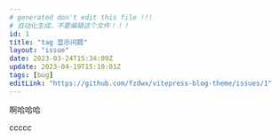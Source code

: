 ```yaml
---
# generated don't edit this file !!!
# 自动化生成，不要编辑这个文件！！！
id: 1
title: "tag 显示问题"
layout: "issue"
date: 2023-03-24T15:34:09Z
update: 2023-04-19T15:10:01Z
tags: [bug]
editLink: "https://github.com/fzdwx/vitepress-blog-theme/issues/1"
---
```


啊哈哈哈

ccccc
